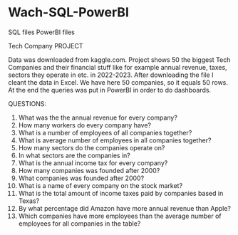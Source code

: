 # Wach-SQL-PowerBI
SQL files
PowerBI files

Tech Company PROJECT

Data was downloaded from kaggle.com. 
Project shows 50 the biggest Tech Companies and their financial stuff like for example annual revenue, taxes, sectors they operate in etc. in 2022-2023.
After downloading the file I cleant the data in Excel.
We have here 50 companies, so it equals 50 rows.
At the end the queries was put in PowerBI in order to do dashboards.

QUESTIONS:

1. What was the the annual revenue for every company?
2. How many workers do every company have?
3. What is a number of employees of all companies together?
4. What is average number of employees in all companies together?
5. How many sectors do the companies operate on?
6. In what sectors are the companies in?
7. What is the annual income tax for every company?
8. How many companies was founded after 2000?
9. What companies was founded after 2000?
10. What is a name of every company on the stock market?
11. What is the total amount of income taxes paid by companies based in Texas?
12. By what percentage did Amazon have more annual revenue than Apple?
13. Which companies have more employees than the average number of employees for all companies in the table?
